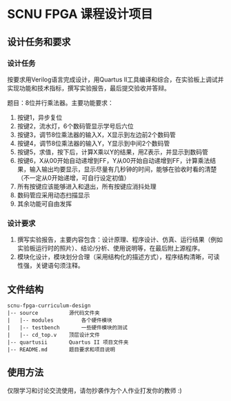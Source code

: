 # SCNU FPGA 课程设计项目

## 设计任务和要求

### 设计任务

按要求用Verilog语言完成设计，用Quartus II工具编译和综合，在实验板上调试并实现功能和技术指标，撰写实验报告，最后提交验收并答辩。

题目：8位并行乘法器。主要功能要求：
1. 按键1，异步复位
2. 按键2，流水灯，6个数码管显示学号后六位
3. 按键3，调节8位乘法器的输入X，X显示到左边前2个数码管
4. 按键4，调节8位乘法器的输入Y，Y显示到中间2个数码管
5. 按键5，求值，按下后，计算X乘以Y的结果，用Z表示，并显示到数码管
6. 按键6，X从00开始自动递增到FF，Y从00开始自动递增到FF，计算乘法结果，输入输出均要显示，显示尽量有几秒钟的时间，能够在验收时看的清楚（不一定从0开始递增，可自行设定初值）
7. 所有按键应该能够进入和退出，所有按键应消抖处理
8. 数码管应采用动态扫描显示
9. 其余功能可自由发挥

### 设计要求

1. 撰写实验报告，主要内容包含：设计原理、程序设计、仿真、运行结果（例如实验板运行时的照片）、结论/分析、使用说明等，在最后附上源程序。
2. 模块化设计，模块划分合理（采用结构化的描述方式），程序结构清晰，可读性强，关键语句须注释。

## 文件结构

```
scnu-fpga-curriculum-design
|-- source          源代码文件夹
|   |-- modules         各个硬件模块
|   |-- testbench       一些硬件模块的测试
|   |-- cd_top.v    顶层设计文件
|-- quartusii       Quartus II 项目文件夹
|-- README.md       题目要求和项目说明
```

## 使用方法

仅限学习和讨论交流使用，请勿抄袭作为个人作业打发你的教师 :)
